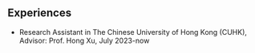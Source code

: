 ## Experiences

<ul style="margin:0 0 5px;">
  <li><a><autocolor>Research Assistant in The Chinese University of Hong Kong (CUHK), Advisor: Prof. Hong Xu, July 2023-now</autocolor></a></li>

</ul>
